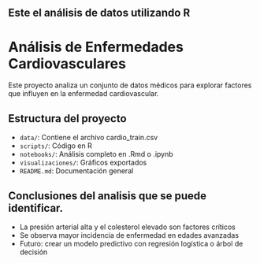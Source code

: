 ##  Este el análisis de datos utilizando R 
# Análisis de Enfermedades Cardiovasculares

Este proyecto analiza un conjunto de datos médicos para explorar factores que influyen en la enfermedad cardiovascular.

## Estructura del proyecto

- `data/`: Contiene el archivo cardio_train.csv
- `scripts/`: Código en R
- `notebooks/`: Análisis completo en .Rmd o .ipynb
- `visualizaciones/`: Gráficos exportados
- `README.md`: Documentación general

## Conclusiones del analisis que se puede identificar.

- La presión arterial alta y el colesterol elevado son factores críticos
- Se observa mayor incidencia de enfermedad en edades avanzadas
- Futuro: crear un modelo predictivo con regresión logística o árbol de decisión
